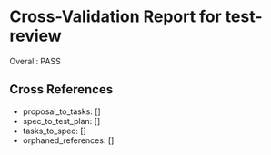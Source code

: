 # Cross-Validation Report for test-review

Overall: PASS


## Cross References

- proposal_to_tasks: []
- spec_to_test_plan: []
- tasks_to_spec: []
- orphaned_references: []

